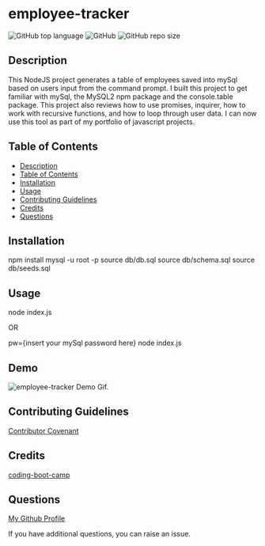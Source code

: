 # employee-tracker

![GitHub top language](https://img.shields.io/github/languages/top/Disha2022/employee-tracker)
![GitHub](https://img.shields.io/github/license/Disha2022/employee-tracker)
![GitHub repo size](https://img.shields.io/github/repo-size/Disha2022/employee-tracker)

## Description

 This NodeJS project generates a table of employees saved into mySql based on users input from the command prompt. I built this project to get familiar with mySql, the MySQL2 npm package and the console.table package. This project also reviews how to use promises, inquirer, how to work with recursive functions, and how to loop through user data. I can now use this tool as part of my portfolio of javascript projects.

## Table of Contents

- [Description](#description)
- [Table of Contents](#table-of-contents)
- [Installation](#installation)
- [Usage](#usage)
- [Contributing Guidelines](#contributing-guidelines)
- [Credits](#credits)
- [Questions](#questions)

## Installation

npm install
mysql -u root -p
source db/db.sql
source db/schema.sql
source db/seeds.sql

## Usage

node index.js

OR

pw={insert your mySql password here} node index.js

## Demo

![employee-tracker Demo Gif.](./images/demo.gif)

## Contributing Guidelines

[Contributor Covenant](https://www.contributor-covenant.org/)

## Credits

[coding-boot-camp](https://coding-boot-camp.github.io/full-stack)

## Questions

[My Github Profile](https://github.com/Disha2022)

If you have additional questions, you can raise an issue.
